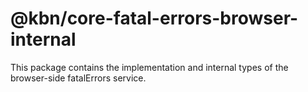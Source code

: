 # @kbn/core-fatal-errors-browser-internal

This package contains the implementation and internal types of the browser-side fatalErrors service.
